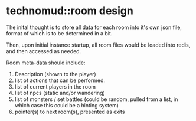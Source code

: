 # technomud::room design

The inital thought is to store all data for each room into it's own json file, format of which is to be determined in a bit.

Then, upon initial instance startup, all room files would be loaded into redis, and then accessed as needed.

Room meta-data should include:

  1) Description (shown to the player)
  2) list of actions that can be performed.
  3) list of current players in the room
  4) list of npcs (static and/or wandering)
  5) list of monsters / set battles (could be random, pulled from a list, in which case this could be a hinting system)
  6) pointer(s) to next room(s), presented as exits
  
